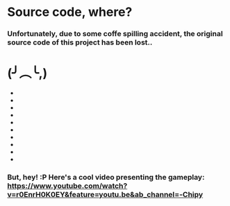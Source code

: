 # Source code, where?

### Unfortunately, due to some coffe spilling accident, the original source code of this project has been lost..
                                                                                                                  
 #              (╯︵╰,)
- 
- 
- 
- 
- 
- 
- 
- 
- 
- 
### But, hey! :P Here's a cool video presenting the gameplay: https://www.youtube.com/watch?v=r0EnrH0K0EY&feature=youtu.be&ab_channel=-Chipy
